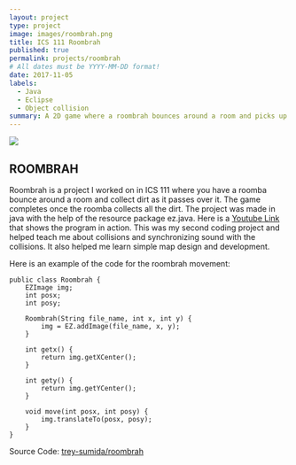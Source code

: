 ```yaml
---
layout: project
type: project
image: images/roombrah.png
title: ICS 111 Roombrah
published: true
permalink: projects/roombrah
# All dates must be YYYY-MM-DD format!
date: 2017-11-05
labels:
  - Java
  - Eclipse
  - Object collision
summary: A 2D game where a roombrah bounces around a room and picks up dirt.
---
```


<img class="ui image" src="{{ site.baseurl }}/images/roomba.jpg">

## **ROOMBRAH**

Roombrah is a project I worked on in ICS 111 where you have a roomba bounce around a room and collect dirt as it passes over it. The game completes once the roomba collects all the dirt. The project was made in java with the help of the resource package ez.java. Here is a [Youtube Link](https://youtu.be/R8NAsBJUOyI) that shows the program in action. This was my second coding project and helped teach me about collisions and synchronizing sound with the collisions. It also helped me learn simple map design and development. 

Here is an example of the code for the roombrah movement:

    public class Roombrah {
	    EZImage img;
	    int posx;
	    int posy;

	    Roombrah(String file_name, int x, int y) {
		    img = EZ.addImage(file_name, x, y);
	    }

	    int getx() {
		    return img.getXCenter();
	    }

	    int gety() {
		    return img.getYCenter();
	    }

	    void move(int posx, int posy) {
		    img.translateTo(posx, posy);
	    }
    }
    
Source Code: <a href="https://github.com/trey-sumida/roombrah"><i class="large github icon "></i>trey-sumida/roombrah</a>


